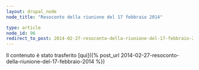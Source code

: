 ```yaml
---
layout: drupal_node
node_title: "Resoconto della riunione del 17 febbraio 2014"

type: article
node_id: 96
redirect_to_post: 2014-02-27-resoconto-della-riunione-del-17-febbraio-2014
---
```


Il contenuto è stato trasferito [qui]({% post_url 2014-02-27-resoconto-della-riunione-del-17-febbraio-2014 %})